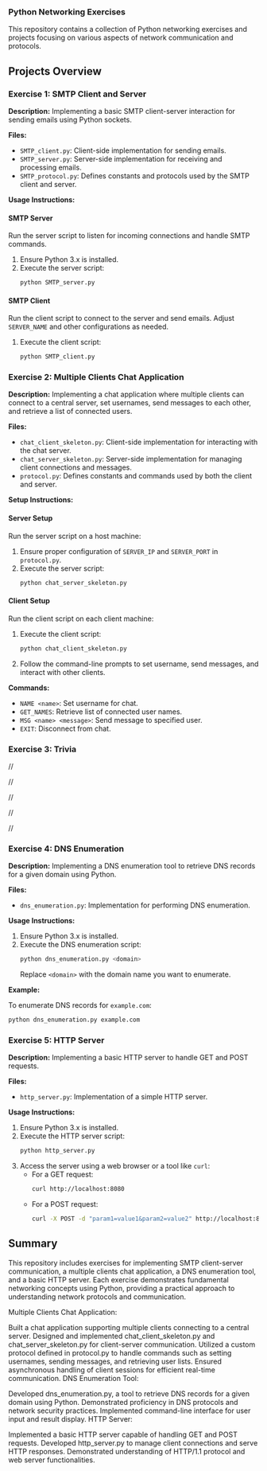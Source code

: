 ### Python Networking Exercises

This repository contains a collection of Python networking exercises and projects focusing on various aspects of network communication and protocols.

## Projects Overview

### Exercise 1: SMTP Client and Server

**Description:**
Implementing a basic SMTP client-server interaction for sending emails using Python sockets.

**Files:**
- `SMTP_client.py`: Client-side implementation for sending emails.
- `SMTP_server.py`: Server-side implementation for receiving and processing emails.
- `SMTP_protocol.py`: Defines constants and protocols used by the SMTP client and server.

**Usage Instructions:**

#### SMTP Server

Run the server script to listen for incoming connections and handle SMTP commands.

1. Ensure Python 3.x is installed.
2. Execute the server script:
   ```bash
   python SMTP_server.py
   ```

#### SMTP Client

Run the client script to connect to the server and send emails. Adjust `SERVER_NAME` and other configurations as needed.

1. Execute the client script:
   ```bash
   python SMTP_client.py
   ```

### Exercise 2: Multiple Clients Chat Application

**Description:**
Implementing a chat application where multiple clients can connect to a central server, set usernames, send messages to each other, and retrieve a list of connected users.

**Files:**
- `chat_client_skeleton.py`: Client-side implementation for interacting with the chat server.
- `chat_server_skeleton.py`: Server-side implementation for managing client connections and messages.
- `protocol.py`: Defines constants and commands used by both the client and server.

**Setup Instructions:**

#### Server Setup

Run the server script on a host machine:

1. Ensure proper configuration of `SERVER_IP` and `SERVER_PORT` in `protocol.py`.
2. Execute the server script:
   ```bash
   python chat_server_skeleton.py
   ```

#### Client Setup

Run the client script on each client machine:

1. Execute the client script:
   ```bash
   python chat_client_skeleton.py
   ```
2. Follow the command-line prompts to set username, send messages, and interact with other clients.

**Commands:**
- `NAME <name>`: Set username for chat.
- `GET_NAMES`: Retrieve list of connected user names.
- `MSG <name> <message>`: Send message to specified user.
- `EXIT`: Disconnect from chat.

### Exercise 3: Trivia
//

//

//

//

//

### Exercise 4: DNS Enumeration

**Description:**
Implementing a DNS enumeration tool to retrieve DNS records for a given domain using Python.

**Files:**
- `dns_enumeration.py`: Implementation for performing DNS enumeration.

**Usage Instructions:**

1. Ensure Python 3.x is installed.
2. Execute the DNS enumeration script:
   ```bash
   python dns_enumeration.py <domain>
   ```
   Replace `<domain>` with the domain name you want to enumerate.

**Example:**

To enumerate DNS records for `example.com`:
```bash
python dns_enumeration.py example.com
```

### Exercise 5: HTTP Server

**Description:**
Implementing a basic HTTP server to handle GET and POST requests.

**Files:**
- `http_server.py`: Implementation of a simple HTTP server.

**Usage Instructions:**

1. Ensure Python 3.x is installed.
2. Execute the HTTP server script:
   ```bash
   python http_server.py
   ```
3. Access the server using a web browser or a tool like `curl`:
   - For a GET request:
     ```bash
     curl http://localhost:8080
     ```
   - For a POST request:
     ```bash
     curl -X POST -d "param1=value1&param2=value2" http://localhost:8080
     ```

## Summary

This repository includes exercises for implementing SMTP client-server communication, a multiple clients chat application, a DNS enumeration tool, and a basic HTTP server. Each exercise demonstrates fundamental networking concepts using Python, providing a practical approach to understanding network protocols and communication.












Multiple Clients Chat Application:

Built a chat application supporting multiple clients connecting to a central server.
Designed and implemented chat_client_skeleton.py and chat_server_skeleton.py for client-server communication.
Utilized a custom protocol defined in protocol.py to handle commands such as setting usernames, sending messages, and retrieving user lists.
Ensured asynchronous handling of client sessions for efficient real-time communication.
DNS Enumeration Tool:

Developed dns_enumeration.py, a tool to retrieve DNS records for a given domain using Python.
Demonstrated proficiency in DNS protocols and network security practices.
Implemented command-line interface for user input and result display.
HTTP Server:

Implemented a basic HTTP server capable of handling GET and POST requests.
Developed http_server.py to manage client connections and serve HTTP responses.
Demonstrated understanding of HTTP/1.1 protocol and web server functionalities.